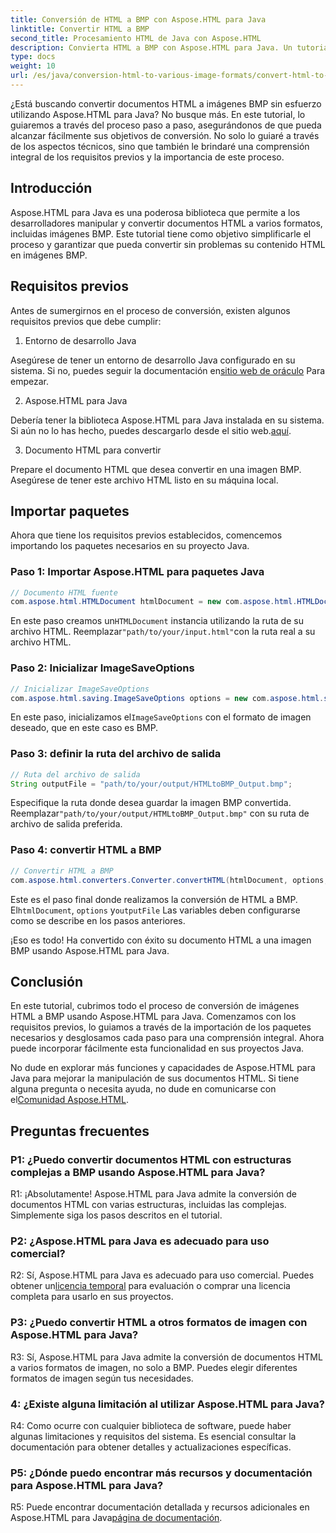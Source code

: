 ```yaml
---
title: Conversión de HTML a BMP con Aspose.HTML para Java
linktitle: Convertir HTML a BMP
second_title: Procesamiento HTML de Java con Aspose.HTML
description: Convierta HTML a BMP con Aspose.HTML para Java. Un tutorial completo para convertir sin problemas documentos HTML en imágenes BMP utilizando Aspose.HTML para Java.
type: docs
weight: 10
url: /es/java/conversion-html-to-various-image-formats/convert-html-to-bmp/
---
```

¿Está buscando convertir documentos HTML a imágenes BMP sin esfuerzo utilizando Aspose.HTML para Java? No busque más. En este tutorial, lo guiaremos a través del proceso paso a paso, asegurándonos de que pueda alcanzar fácilmente sus objetivos de conversión. No solo lo guiaré a través de los aspectos técnicos, sino que también le brindaré una comprensión integral de los requisitos previos y la importancia de este proceso. 

## Introducción

Aspose.HTML para Java es una poderosa biblioteca que permite a los desarrolladores manipular y convertir documentos HTML a varios formatos, incluidas imágenes BMP. Este tutorial tiene como objetivo simplificarle el proceso y garantizar que pueda convertir sin problemas su contenido HTML en imágenes BMP.

## Requisitos previos

Antes de sumergirnos en el proceso de conversión, existen algunos requisitos previos que debe cumplir:

1. Entorno de desarrollo Java

 Asegúrese de tener un entorno de desarrollo Java configurado en su sistema. Si no, puedes seguir la documentación en[sitio web de oráculo](https://www.oracle.com/java/technologies/javase-downloads.html) Para empezar.

2. Aspose.HTML para Java

Debería tener la biblioteca Aspose.HTML para Java instalada en su sistema. Si aún no lo has hecho, puedes descargarlo desde el sitio web.[aquí](https://releases.aspose.com/html/java/).

3. Documento HTML para convertir

Prepare el documento HTML que desea convertir en una imagen BMP. Asegúrese de tener este archivo HTML listo en su máquina local.

## Importar paquetes

Ahora que tiene los requisitos previos establecidos, comencemos importando los paquetes necesarios en su proyecto Java.

### Paso 1: Importar Aspose.HTML para paquetes Java

```java
// Documento HTML fuente
com.aspose.html.HTMLDocument htmlDocument = new com.aspose.html.HTMLDocument("path/to/your/input.html");
```

 En este paso creamos un`HTMLDocument` instancia utilizando la ruta de su archivo HTML. Reemplazar`"path/to/your/input.html"`con la ruta real a su archivo HTML.

### Paso 2: Inicializar ImageSaveOptions

```java
// Inicializar ImageSaveOptions
com.aspose.html.saving.ImageSaveOptions options = new com.aspose.html.saving.ImageSaveOptions(com.aspose.html.rendering.image.ImageFormat.Bmp);
```

 En este paso, inicializamos el`ImageSaveOptions` con el formato de imagen deseado, que en este caso es BMP.

### Paso 3: definir la ruta del archivo de salida

```java
// Ruta del archivo de salida
String outputFile = "path/to/your/output/HTMLtoBMP_Output.bmp";
```

 Especifique la ruta donde desea guardar la imagen BMP convertida. Reemplazar`"path/to/your/output/HTMLtoBMP_Output.bmp"` con su ruta de archivo de salida preferida.

### Paso 4: convertir HTML a BMP

```java
// Convertir HTML a BMP
com.aspose.html.converters.Converter.convertHTML(htmlDocument, options, outputFile);
```

 Este es el paso final donde realizamos la conversión de HTML a BMP. El`htmlDocument`, `options` y`outputFile` Las variables deben configurarse como se describe en los pasos anteriores.

¡Eso es todo! Ha convertido con éxito su documento HTML a una imagen BMP usando Aspose.HTML para Java.

## Conclusión

En este tutorial, cubrimos todo el proceso de conversión de imágenes HTML a BMP usando Aspose.HTML para Java. Comenzamos con los requisitos previos, lo guiamos a través de la importación de los paquetes necesarios y desglosamos cada paso para una comprensión integral. Ahora puede incorporar fácilmente esta funcionalidad en sus proyectos Java.

 No dude en explorar más funciones y capacidades de Aspose.HTML para Java para mejorar la manipulación de sus documentos HTML. Si tiene alguna pregunta o necesita ayuda, no dude en comunicarse con el[Comunidad Aspose.HTML](https://forum.aspose.com/).

## Preguntas frecuentes

### P1: ¿Puedo convertir documentos HTML con estructuras complejas a BMP usando Aspose.HTML para Java?

R1: ¡Absolutamente! Aspose.HTML para Java admite la conversión de documentos HTML con varias estructuras, incluidas las complejas. Simplemente siga los pasos descritos en el tutorial.

### P2: ¿Aspose.HTML para Java es adecuado para uso comercial?

 R2: Sí, Aspose.HTML para Java es adecuado para uso comercial. Puedes obtener un[licencia temporal](https://purchase.aspose.com/temporary-license/) para evaluación o comprar una licencia completa para usarlo en sus proyectos.

### P3: ¿Puedo convertir HTML a otros formatos de imagen con Aspose.HTML para Java?

R3: Sí, Aspose.HTML para Java admite la conversión de documentos HTML a varios formatos de imagen, no solo a BMP. Puedes elegir diferentes formatos de imagen según tus necesidades.

### 4: ¿Existe alguna limitación al utilizar Aspose.HTML para Java?

R4: Como ocurre con cualquier biblioteca de software, puede haber algunas limitaciones y requisitos del sistema. Es esencial consultar la documentación para obtener detalles y actualizaciones específicas.

### P5: ¿Dónde puedo encontrar más recursos y documentación para Aspose.HTML para Java?

R5: Puede encontrar documentación detallada y recursos adicionales en Aspose.HTML para Java[página de documentación](https://reference.aspose.com/html/java/).